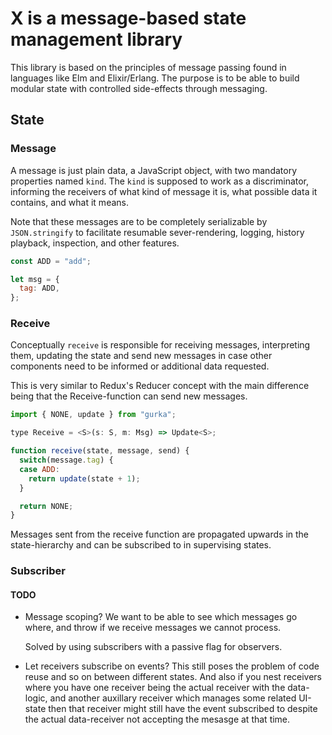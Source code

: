 
# X is a message-based state management library

This library is based on the principles of message passing found in languages
like Elm and Elixir/Erlang. The purpose is to be able to build modular state
with controlled side-effects through messaging.

## State

### Message

A message is just plain data, a JavaScript object, with two mandatory properties
named `kind`. The `kind` is supposed to work as a discriminator, informing the
receivers of what kind of message it is, what possible data it contains, and
what it means.

Note that these messages are to be completely serializable by `JSON.stringify`
to facilitate resumable sever-rendering, logging, history playback, inspection,
and other features.

```javascript
const ADD = "add";

let msg = {
  tag: ADD,
};
```

### Receive

Conceptually `receive` is responsible for receiving messages, interpreting
them, updating the state and send new messages in case other components need
to be informed or additional data requested.

This is very similar to Redux's Reducer concept with the main difference
being that the Receive-function can send new messages.

```javascript
import { NONE, update } from "gurka";

type Receive = <S>(s: S, m: Msg) => Update<S>;

function receive(state, message, send) {
  switch(message.tag) {
  case ADD:
    return update(state + 1);
  }

  return NONE;
}
```

Messages sent from the receive function are propagated upwards in the
state-hierarchy and can be subscribed to in supervising states.

### Subscriber

#### TODO

* Message scoping? We want to be able to see which messages go where, and throw
  if we receive messages we cannot process.

  Solved by using subscribers with a passive flag for observers.

* Let receivers subscribe on events? This still poses the problem of code reuse
  and so on between different states. And also if you nest receivers where you
  have one receiver being the actual receiver with the data-logic, and another
  auxillary receiver which manages some related UI-state then that receiver
  might still have the event subscribed to despite the actual data-receiver
  not accepting the mesasge at that time.
